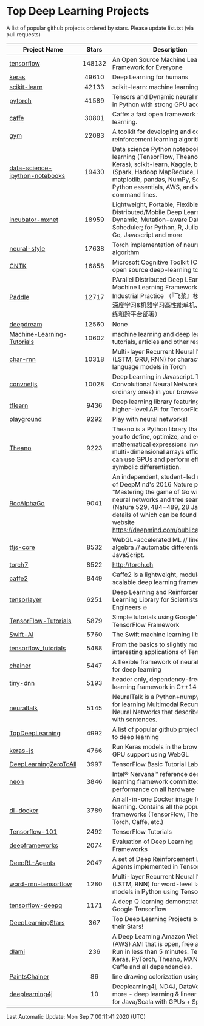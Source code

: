# Top Deep Learning Projects
A list of popular github projects ordered by stars.
Please update list.txt (via pull requests)

|Project Name| Stars | Description |
| ---------- |:-----:| ----------- |
| [tensorflow](https://github.com/tensorflow/tensorflow) | 148132 | An Open Source Machine Learning Framework for Everyone |
| [keras](https://github.com/keras-team/keras) | 49610 | Deep Learning for humans |
| [scikit-learn](https://github.com/scikit-learn/scikit-learn) | 42133 | scikit-learn: machine learning in Python |
| [pytorch](https://github.com/pytorch/pytorch) | 41589 | Tensors and Dynamic neural networks in Python with strong GPU acceleration |
| [caffe](https://github.com/BVLC/caffe) | 30801 | Caffe: a fast open framework for deep learning. |
| [gym](https://github.com/openai/gym) | 22083 | A toolkit for developing and comparing reinforcement learning algorithms. |
| [data-science-ipython-notebooks](https://github.com/donnemartin/data-science-ipython-notebooks) | 19430 | Data science Python notebooks: Deep learning (TensorFlow, Theano, Caffe, Keras), scikit-learn, Kaggle, big data (Spark, Hadoop MapReduce, HDFS), matplotlib, pandas, NumPy, SciPy, Python essentials, AWS, and various command lines. |
| [incubator-mxnet](https://github.com/apache/incubator-mxnet) | 18959 | Lightweight, Portable, Flexible Distributed/Mobile Deep Learning with Dynamic, Mutation-aware Dataflow Dep Scheduler; for Python, R, Julia, Scala, Go, Javascript and more |
| [neural-style](https://github.com/jcjohnson/neural-style) | 17638 | Torch implementation of neural style algorithm |
| [CNTK](https://github.com/microsoft/CNTK) | 16858 | Microsoft Cognitive Toolkit (CNTK), an open source deep-learning toolkit |
| [Paddle](https://github.com/PaddlePaddle/Paddle) | 12717 | PArallel Distributed Deep LEarning: Machine Learning Framework from Industrial Practice （『飞桨』核心框架，深度学习&机器学习高性能单机、分布式训练和跨平台部署） |
| [deepdream](https://github.com/google/deepdream) | 12560 | None |
| [Machine-Learning-Tutorials](https://github.com/ujjwalkarn/Machine-Learning-Tutorials) | 10602 | machine learning and deep learning tutorials, articles and other resources  |
| [char-rnn](https://github.com/karpathy/char-rnn) | 10318 | Multi-layer Recurrent Neural Networks (LSTM, GRU, RNN) for character-level language models in Torch |
| [convnetjs](https://github.com/karpathy/convnetjs) | 10028 | Deep Learning in Javascript. Train Convolutional Neural Networks (or ordinary ones) in your browser. |
| [tflearn](https://github.com/tflearn/tflearn) | 9436 | Deep learning library featuring a higher-level API for TensorFlow. |
| [playground](https://github.com/tensorflow/playground) | 9292 | Play with neural networks! |
| [Theano](https://github.com/Theano/Theano) | 9223 | Theano is a Python library that allows you to define, optimize, and evaluate mathematical expressions involving multi-dimensional arrays efficiently. It can use GPUs and perform efficient symbolic differentiation. |
| [RocAlphaGo](https://github.com/Rochester-NRT/RocAlphaGo) | 9041 | An independent, student-led replication of DeepMind's 2016 Nature publication, "Mastering the game of Go with deep neural networks and tree search" (Nature 529, 484-489, 28 Jan 2016), details of which can be found on their website https://deepmind.com/publications.html. |
| [tfjs-core](https://github.com/tensorflow/tfjs-core) | 8532 | WebGL-accelerated ML // linear algebra // automatic differentiation for JavaScript. |
| [torch7](https://github.com/torch/torch7) | 8522 | http://torch.ch |
| [caffe2](https://github.com/facebookarchive/caffe2) | 8449 | Caffe2 is a lightweight, modular, and scalable deep learning framework. |
| [tensorlayer](https://github.com/tensorlayer/tensorlayer) | 6251 | Deep Learning and Reinforcement Learning Library for Scientists and Engineers 🔥 |
| [TensorFlow-Tutorials](https://github.com/nlintz/TensorFlow-Tutorials) | 5879 | Simple tutorials using Google's TensorFlow Framework |
| [Swift-AI](https://github.com/Swift-AI/Swift-AI) | 5760 | The Swift machine learning library. |
| [tensorflow_tutorials](https://github.com/pkmital/tensorflow_tutorials) | 5488 | From the basics to slightly more interesting applications of Tensorflow |
| [chainer](https://github.com/chainer/chainer) | 5447 | A flexible framework of neural networks for deep learning |
| [tiny-dnn](https://github.com/tiny-dnn/tiny-dnn) | 5193 | header only, dependency-free deep learning framework in C++14 |
| [neuraltalk](https://github.com/karpathy/neuraltalk) | 5145 | NeuralTalk is a Python+numpy project for learning Multimodal Recurrent Neural Networks that describe images with sentences. |
| [TopDeepLearning](https://github.com/aymericdamien/TopDeepLearning) | 4992 | A list of popular github projects related to deep learning |
| [keras-js](https://github.com/transcranial/keras-js) | 4766 | Run Keras models in the browser, with GPU support using WebGL |
| [DeepLearningZeroToAll](https://github.com/hunkim/DeepLearningZeroToAll) | 3997 | TensorFlow Basic Tutorial Labs |
| [neon](https://github.com/NervanaSystems/neon) | 3846 | Intel® Nervana™ reference deep learning framework committed to best performance on all hardware |
| [dl-docker](https://github.com/floydhub/dl-docker) | 3789 | An all-in-one Docker image for deep learning. Contains all the popular DL frameworks (TensorFlow, Theano, Torch, Caffe, etc.) |
| [Tensorflow-101](https://github.com/sjchoi86/Tensorflow-101) | 2492 | TensorFlow Tutorials |
| [deepframeworks](https://github.com/zer0n/deepframeworks) | 2074 | Evaluation of Deep Learning Frameworks |
| [DeepRL-Agents](https://github.com/awjuliani/DeepRL-Agents) | 2047 | A set of Deep Reinforcement Learning Agents implemented in Tensorflow. |
| [word-rnn-tensorflow](https://github.com/hunkim/word-rnn-tensorflow) | 1280 | Multi-layer Recurrent Neural Networks (LSTM, RNN) for word-level language models in Python using TensorFlow. |
| [tensorflow-deepq](https://github.com/siemanko/tensorflow-deepq) | 1171 | A deep Q learning demonstration using Google Tensorflow |
| [DeepLearningStars](https://github.com/hunkim/DeepLearningStars) | 367 | Top Deep Learning Projects based on their Stars! |
| [dlami](https://github.com/ritchieng/dlami) | 236 | A Deep Learning Amazon Web Service (AWS) AMI that is open, free and works. Run in less than 5 minutes. TensorFlow, Keras, PyTorch, Theano, MXNet, CNTK, Caffe and all dependencies. |
| [PaintsChainer](https://github.com/taizan/PaintsChainer) | 86 | line drawing colorization using chainer |
| [deeplearning4j](https://github.com/deeplearning4j/deeplearning4j) | 10 | Deeplearning4j, ND4J, DataVec and more - deep learning & linear algebra for Java/Scala with GPUs + Spark |

Last Automatic Update: Mon Sep  7 00:11:41 2020 (UTC)
